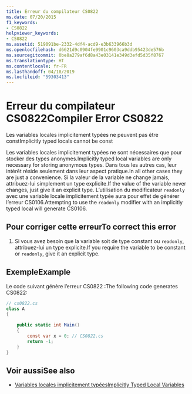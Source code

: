 ```yaml
---
title: Erreur du compilateur CS0822
ms.date: 07/20/2015
f1_keywords:
- CS0822
helpviewer_keywords:
- CS0822
ms.assetid: 519091be-2332-4df4-acd9-e3b633966b3d
ms.openlocfilehash: d6621d9c0904fe9901c9603ca9ddb95423de576b
ms.sourcegitcommit: 0be8a279af6d8a43e03141e349d3efd5d35f8767
ms.translationtype: HT
ms.contentlocale: fr-FR
ms.lasthandoff: 04/18/2019
ms.locfileid: "59303413"
---
```

# <a name="compiler-error-cs0822"></a><span data-ttu-id="f2211-102">Erreur du compilateur CS0822</span><span class="sxs-lookup"><span data-stu-id="f2211-102">Compiler Error CS0822</span></span>
<span data-ttu-id="f2211-103">Les variables locales implicitement typées ne peuvent pas être const</span><span class="sxs-lookup"><span data-stu-id="f2211-103">Implicitly typed locals cannot be const</span></span>  
  
 <span data-ttu-id="f2211-104">Les variables locales implicitement typées ne sont nécessaires que pour stocker des types anonymes.</span><span class="sxs-lookup"><span data-stu-id="f2211-104">Implicitly typed local variables are only necessary for storing anonymous types.</span></span> <span data-ttu-id="f2211-105">Dans tous les autres cas, leur intérêt réside seulement dans leur aspect pratique.</span><span class="sxs-lookup"><span data-stu-id="f2211-105">In all other cases they are just a convenience.</span></span> <span data-ttu-id="f2211-106">Si la valeur de la variable ne change jamais, attribuez-lui simplement un type explicite.</span><span class="sxs-lookup"><span data-stu-id="f2211-106">If the value of the variable never changes, just give it an explicit type.</span></span> <span data-ttu-id="f2211-107">L’utilisation du modificateur `readonly` avec une variable locale implicitement typée aura pour effet de générer l’erreur CS0106.</span><span class="sxs-lookup"><span data-stu-id="f2211-107">Attempting to use the `readonly` modifier with an implicitly typed local will generate CS0106.</span></span>  
  
## <a name="to-correct-this-error"></a><span data-ttu-id="f2211-108">Pour corriger cette erreur</span><span class="sxs-lookup"><span data-stu-id="f2211-108">To correct this error</span></span>  
  
1. <span data-ttu-id="f2211-109">Si vous avez besoin que la variable soit de type constant ou `readonly`, attribuez-lui un type explicite.</span><span class="sxs-lookup"><span data-stu-id="f2211-109">If you require the variable to be constant or `readonly`, give it an explicit type.</span></span>  
  
## <a name="example"></a><span data-ttu-id="f2211-110">Exemple</span><span class="sxs-lookup"><span data-stu-id="f2211-110">Example</span></span>  
 <span data-ttu-id="f2211-111">Le code suivant génère l’erreur CS0822 :</span><span class="sxs-lookup"><span data-stu-id="f2211-111">The following code generates CS0822:</span></span>  
  
```csharp  
// cs0822.cs  
class A  
{  
  
    public static int Main()  
    {  
        const var x = 0; // CS0822.cs  
        return -1;  
    }  
}  
```  
  
## <a name="see-also"></a><span data-ttu-id="f2211-112">Voir aussi</span><span class="sxs-lookup"><span data-stu-id="f2211-112">See also</span></span>

- [<span data-ttu-id="f2211-113">Variables locales implicitement typées</span><span class="sxs-lookup"><span data-stu-id="f2211-113">Implicitly Typed Local Variables</span></span>](../../csharp/programming-guide/classes-and-structs/implicitly-typed-local-variables.md)
